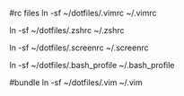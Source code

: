 #rc files
ln -sf ~/dotfiles/.vimrc ~/.vimrc

ln -sf ~/dotfiles/.zshrc ~/.zshrc

ln -sf ~/dotfiles/.screenrc ~/.screenrc

ln -sf ~/dotfiles/.bash_profile ~/.bash_profile

#bundle
ln -sf ~/dotfiles/.vim ~/.vim
